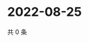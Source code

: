 # 2022-08-25

共 0 条

<!-- BEGIN WEIBO -->
<!-- 最后更新时间 Thu Aug 25 2022 03:14:12 GMT+0800 (China Standard Time) -->

<!-- END WEIBO -->
